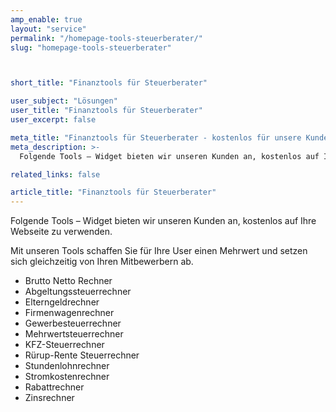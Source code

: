 ```yaml
---
amp_enable: true
layout: "service"
permalink: "/homepage-tools-steuerberater/"
slug: "homepage-tools-steuerberater"



short_title: "Finanztools für Steuerberater"

user_subject: "Lösungen"
user_title: "Finanztools für Steuerberater"
user_excerpt: false

meta_title: "Finanztools für Steuerberater - kostenlos für unsere Kunden"
meta_description: >-
  Folgende Tools – Widget bieten wir unseren Kunden an, kostenlos auf Ihre Webseite zu verwenden. Mit unseren Tools schaffen Sie für Ihre User einen Mehrwert und setzen sich gleichzeitig von Ihren Mitbewerbern ab. Brutto Netto Rechner Abgeltungssteuerrechner Elterngeldrechner Firmenwagenrechner Gewerbesteuerrechner Mehrwertsteuerrechner KFZ-Steuerrechner Rürup-Rente Steuerrechner Stundenlohnrechner Stromkostenrechner Rabattrechner Zinsrechner

related_links: false

article_title: "Finanztools für Steuerberater"
---
```


Folgende Tools – Widget bieten wir unseren Kunden an, kostenlos auf Ihre Webseite zu verwenden.

Mit unseren Tools schaffen Sie für Ihre User einen Mehrwert und setzen sich gleichzeitig von Ihren Mitbewerbern ab.

*   Brutto Netto Rechner
*   Abgeltungssteuerrechner
*   Elterngeldrechner
*   Firmenwagenrechner
*   Gewerbesteuerrechner
*   Mehrwertsteuerrechner
*   KFZ-Steuerrechner
*   Rürup-Rente Steuerrechner
*   Stundenlohnrechner
*   Stromkostenrechner
*   Rabattrechner
*   Zinsrechner
